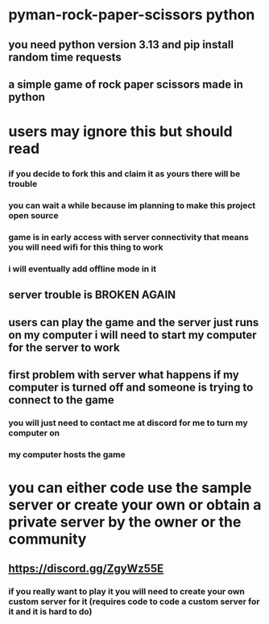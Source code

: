 # pyman-rock-paper-scissors python
## you need python version 3.13 and pip install random time requests
## a simple game of rock paper scissors made in python
# users may ignore this but should read
### if you decide to fork this and claim it as yours there will be trouble
### you can wait a while because im planning to make this project open source
### game is in early access with server connectivity that means you will need wifi for this thing to work
### i will eventually add offline mode in it 
## server trouble is BROKEN AGAIN
## users can play the game and the server just runs on my computer i will need to start my computer for the server to work
## first problem with server what happens if my computer is turned off and someone is trying to connect to the game
### you will just need to contact me at discord for me to turn my computer on
### my computer hosts the game
# you can either code use the sample server or create your own or obtain a private server by the owner or the community
## https://discord.gg/ZgyWz55E
### if you really want to play it you will need to create your own custom server for it (requires code to code a custom server for it and it is hard to do)

